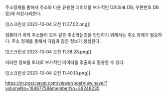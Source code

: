 주소정제를 통해서 주소와 다른 유용한 데이터를 부가적인 DB(좌표 DB, 우편번호 DB 등)에 저장시켜준다.

![[스크린샷 2023-10-04 오전 11.37.02.png]]

컴퓨터가 위의 주소들이 모두 같은 주소라는것을 판단하기 위해서는 주소 정제가 필요하다. 주소 정제를 통해서 다음과 같은 정보가 생성된다.

![[스크린샷 2023-10-04 오전 11.38.28.png]]

이러한 정보를 토대로 부가적인 데이터를 추출하고 활용할 수 있다.

![[스크린샷 2023-10-04 오전 11.40.13.png]]

https://m.post.naver.com/viewer/postView.naver?volumeNo=16467758&memberNo=36248235